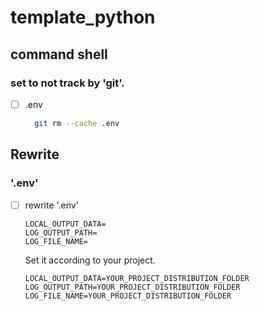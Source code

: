 # template_python

## command shell

### set to not track by 'git'. 

  - [ ] .env

    ```sh
      git rm --cache .env
    ```

## Rewrite

### '.env'

  - [ ] rewrite '.env'
  
    ```.env
    LOCAL_OUTPUT_DATA=
    LOG_OUTPUT_PATH=
    LOG_FILE_NAME=
    ```

    Set it according to your project.

    ```.env
    LOCAL_OUTPUT_DATA=YOUR_PROJECT_DISTRIBUTION_FOLDER
    LOG_OUTPUT_PATH=YOUR_PROJECT_DISTRIBUTION_FOLDER
    LOG_FILE_NAME=YOUR_PROJECT_DISTRIBUTION_FOLDER
    ```
